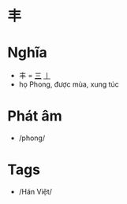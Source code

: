 # 丰

# Nghĩa
* 丰 = [三](三.md) [丨](丨.md)
* họ Phong, được mùa, xung túc

# Phát âm
* /phong/

# Tags
* /Hán Việt/

<script>window.HANZI_FIELD='丰';</script>
